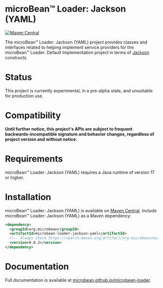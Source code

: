 # microBean™ Loader: Jackson (YAML)

[![Maven Central](https://maven-badges.herokuapp.com/maven-central/org.microbean/microbean-loader-jackson-yaml/badge.svg)](https://maven-badges.herokuapp.com/maven-central/org.microbean/microbean-loader-jackson-yaml)

The microBean™ Loader: Jackson (YAML) project provides classes and
interfaces related to helping implement service providers for the
microBean™ Loader: Default Implementation project in terms of
[Jackson](https://github.com/FasterXML/jackson-dataformats-text/tree/2.14/yaml)
constructs.

# Status

This project is currently experimental, in a pre-alpha state, and
unsuitable for production use.

# Compatibility

**Until further notice, this project's APIs are subject to frequent
backwards-incompatible signature and behavior changes, regardless of
project version and without notice.**

# Requirements

microBean™ Loader: Jackson (YAML) requires a Java runtime of version
17 or higher.

# Installation

microBean™ Loader: Jackson (YAML) is available on [Maven
Central](https://search.maven.org/).  Include microBean™ Loader:
Jackson (YAML) as a Maven dependency:

```xml
<dependency>
  <groupId>org.microbean</groupId>
  <artifactId>microbean-loader-jackson-yaml</artifactId>
  <!-- Always check https://search.maven.org/artifact/org.microbean/microbean-loader-jackson-yaml for up-to-date available versions. -->
  <version>0.0.2</version>
</dependency>
```

# Documentation

Full documentation is available at
[microbean.github.io/microbean-loader](https://microbean.github.io/microbean-loader/).
